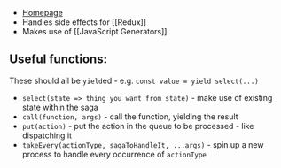 - [Homepage](https://redux-saga.js.org/)
- Handles side effects for [[Redux]]
- Makes use of [[JavaScript Generators]]

## Useful functions:
These should all be `yield`ed - e.g. `const value = yield select(...)`
- `select(state => thing you want from state)` - make use of existing state within the saga
- `call(function, args)` - call the function, yielding the result
- `put(action)` - put the action in the queue to be processed - like dispatching it
- `takeEvery(actionType, sagaToHandleIt, ...args)` - spin up a new process to handle every occurrence of `actionType` 
